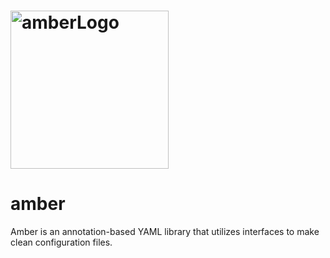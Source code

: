 # <img width="253" alt="amberLogo" src="https://github.com/98ping/amber/assets/67809373/a039d8ae-bcde-4230-b1cc-efff45f18aff">
# amber
Amber is an annotation-based YAML library that utilizes interfaces to make clean configuration files.
